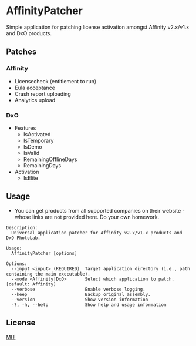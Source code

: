 
# AffinityPatcher

Simple application for patching license activation amongst Affinity v2.x/v1.x and DxO products. 

## Patches

### Affinity 
- Licensecheck (entitlement to run)
- Eula acceptance
- Crash report uploading
- Analytics upload

### DxO
- Features
  - IsActivated
  - IsTemporary
  - IsDemo
  - IsValid
  - RemainingOfflineDays
  - RemainingDays
- Activation
  - IsElite

## Usage

- You can get products from all supported companies on their website - whose links are not provided here. Do your own homework.

```
Description:
  Universal application patcher for Affinity v2.x/v1.x products and DxO PhotoLab.

Usage:
  AffinityPatcher [options]

Options:
  --input <input> (REQUIRED)  Target application directory (i.e., path containing the main executable).
  --mode <Affinity|DxO>       Select which application to patch. [default: Affinity]
  --verbose                   Enable verbose logging.
  --keep                      Backup original assembly.
  --version                   Show version information
  -?, -h, --help              Show help and usage information
```


## License

[MIT](https://choosealicense.com/licenses/mit/)


